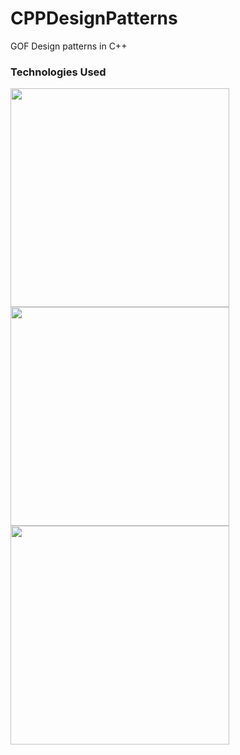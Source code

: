 # CPPDesignPatterns
GOF Design patterns in C++

<h3> Technologies Used </h3>
<img src="https://cdn.arstechnica.net/wp-content/uploads/2014/08/OpenGL_500.png" width="350"/>
<img src="http://www.pngmart.com/files/1/Apple-Logo-PNG-HD.png" width="350"/>
<img src="https://upload.wikimedia.org/wikipedia/commons/thumb/0/0b/Qt_logo_2016.svg/1200px-Qt_logo_2016.svg.png" width="350"/>
